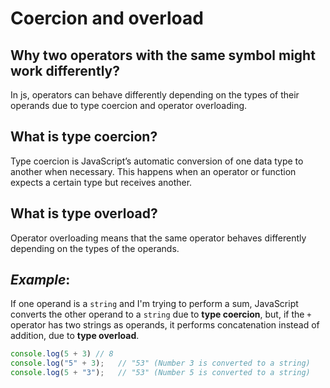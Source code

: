 # Coercion and overload

## Why two operators with the same symbol might work differently?
In js, operators can behave differently depending on the types of their operands due to type coercion and operator overloading.  

## What is type coercion?
Type coercion is JavaScript’s automatic conversion of one data type to another when necessary. This happens when an operator or function expects a certain type but receives another.

## What is type overload?
Operator overloading means that the same operator behaves differently depending on the types of the operands.

## *Example*:  
If one operand is a `string` and I'm trying to perform a sum, JavaScript converts the other operand to a `string` due to **type coercion**, but, if the `+` operator has two strings as operands, it performs concatenation instead of addition, due to **type overload**.

```javascript
console.log(5 + 3) // 8  
console.log("5" + 3);   // "53" (Number 3 is converted to a string)  
console.log(5 + "3");   // "53" (Number 5 is converted to a string)
```